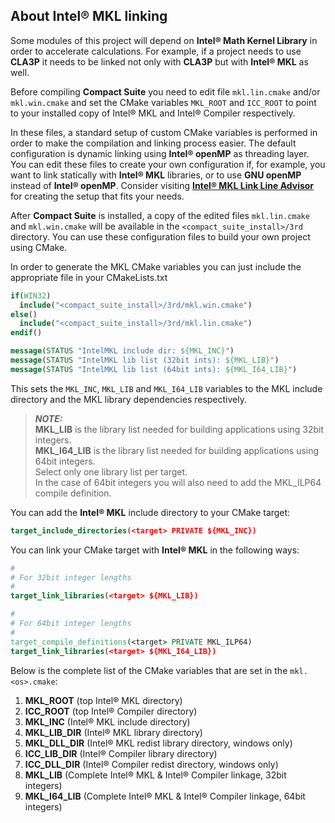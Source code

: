 ## About Intel&reg; MKL linking

Some modules of this project will depend on **Intel&reg; Math Kernel Library** in order to accelerate calculations. For example, if a project needs to use **CLA3P** it needs to be linked not only with **CLA3P** but with **Intel&reg; MKL** as well.  

Before compiling **Compact Suite** you need to edit file `mkl.lin.cmake` and/or `mkl.win.cmake` and set the CMake variables `MKL_ROOT` and `ICC_ROOT` to point to your installed copy of Intel&reg; MKL and Intel&reg; Compiler respectively.  

In these files, a standard setup of custom CMake variables is performed in order to make the compilation and linking process easier. The default configuration is dynamic linking using **Intel&reg; openMP** as threading layer. You can edit these files to create your own configuration if, for example, you want to link statically with **Intel&reg; MKL** libraries, or to use **GNU openMP** instead of **Intel&reg; openMP**. Consider visiting [**Intel&reg; MKL Link Line Advisor**](https://www.intel.com/content/www/us/en/developer/tools/oneapi/onemkl-link-line-advisor.html) for creating the setup that fits your needs.

After **Compact Suite** is installed, a copy of the edited files `mkl.lin.cmake` and `mkl.win.cmake` will be available in the `<compact_suite_install>/3rd` directory. You can use these configuration files to build your own project using CMake.  

In order to generate the MKL CMake variables you can just include the appropriate file in your CMakeLists.txt
``` cmake
if(WIN32)
  include("<compact_suite_install>/3rd/mkl.win.cmake")
else()
  include("<compact_suite_install>/3rd/mkl.lin.cmake")
endif()

message(STATUS "IntelMKL include dir: ${MKL_INC}")
message(STATUS "IntelMKL lib list (32bit ints): ${MKL_LIB}")
message(STATUS "IntelMKL lib list (64bit ints): ${MKL_I64_LIB}")
```
This sets the `MKL_INC`, `MKL_LIB` and `MKL_I64_LIB` variables to the MKL include directory and the MKL library dependencies respectively.

> **_NOTE:_**  
> **MKL_LIB** is the library list needed for building applications using 32bit integers.  
> **MKL_I64_LIB** is the library list needed for building applications using 64bit integers.  
> Select only one library list per target.  
> In the case of 64bit integers you will also need to add the MKL_ILP64 compile definition.

You can add the **Intel&reg; MKL** include directory to your CMake target:
``` cmake
target_include_directories(<target> PRIVATE ${MKL_INC})
```

You can link your CMake target with **Intel&reg; MKL** in the following ways:
``` cmake
#
# For 32bit integer lengths
#
target_link_libraries(<target> ${MKL_LIB})

#
# For 64bit integer lengths
#
target_compile_definitions(<target> PRIVATE MKL_ILP64)
target_link_libraries(<target> ${MKL_I64_LIB})
```

Below is the complete list of the CMake variables that are set in the `mkl.<os>.cmake`:
1) **MKL_ROOT** (top Intel&reg; MKL directory)
2) **ICC_ROOT** (top Intel&reg; Compiler directory)
3) **MKL_INC** (Intel&reg; MKL include directory)
4) **MKL_LIB_DIR** (Intel&reg; MKL library directory)
5) **MKL_DLL_DIR** (Intel&reg; MKL redist library directory, windows only)
6) **ICC_LIB_DIR** (Intel&reg; Compiler library directory)
7) **ICC_DLL_DIR** (Intel&reg; Compiler redist directory, windows only)
8) **MKL_LIB** (Complete Intel&reg; MKL & Intel&reg; Compiler linkage, 32bit integers)
9) **MKL_I64_LIB** (Complete Intel&reg; MKL & Intel&reg; Compiler linkage, 64bit integers)
